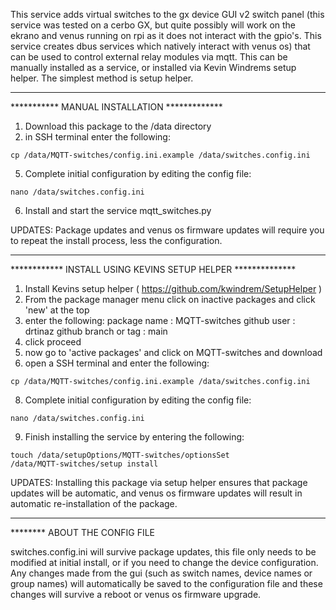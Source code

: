 This service adds virtual switches to the gx device GUI v2 switch panel (this service was tested on a cerbo GX, but quite possibly will work on the ekrano and venus running on rpi as it does not interact with the gpio's. This service creates dbus services which natively interact with venus os)
that can be used to control external relay modules via mqtt. 
This can be manually installed as a service, or installed via Kevin Windrems
setup helper. The simplest method is setup helper. 

*************************************************
*********** MANUAL INSTALLATION *************
1. Download this package to the /data directory
3. in SSH terminal enter the following:

```
cp /data/MQTT-switches/config.ini.example /data/switches.config.ini
```

5. Complete initial configuration by editing the config file:
```
nano /data/switches.config.ini
```
6. Install and start the service mqtt_switches.py

UPDATES: Package updates and venus os firmware updates will require you to repeat the install process, less the configuration.

*******************************************************************
************ INSTALL USING KEVINS SETUP HELPER **************
1. Install Kevins setup helper ( https://github.com/kwindrem/SetupHelper )
3. From the package manager menu click on inactive packages and click 'new' at the top
4. enter the following:
   package name : MQTT-switches
   github user : drtinaz
   github branch or tag : main
5. click proceed
6. now go to 'active packages' and click on MQTT-switches and download
7. open a SSH terminal and enter the following:
```
cp /data/MQTT-switches/config.ini.example /data/switches.config.ini
```
8. Complete initial configuration by editing the config file:
```
nano /data/switches.config.ini
```
9. Finish installing the service by entering the following:
```
touch /data/setupOptions/MQTT-switches/optionsSet
/data/MQTT-switches/setup install
```

UPDATES: Installing this package via setup helper ensures that package updates will be automatic,
and venus os firmware updates will result in automatic re-installation of the package.

*********************************************************************************************************
******** ABOUT THE CONFIG FILE 

switches.config.ini will survive package updates, this file only needs to be modified at initial install, or if you
need to change the device configuration.
Any changes made from the gui (such as switch names, device names or group names) will automatically be saved to the configuration
file and these changes will survive a reboot or venus os firmware upgrade.
